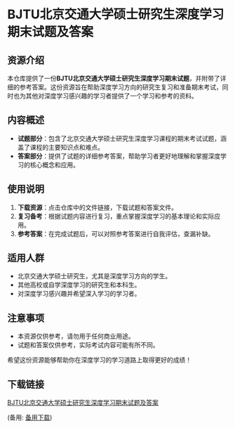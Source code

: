 # BJTU北京交通大学硕士研究生深度学习期末试题及答案

## 资源介绍

本仓库提供了一份**BJTU北京交通大学硕士研究生深度学习期末试题**，并附带了详细的参考答案。这份资源旨在帮助深度学习方向的研究生复习和准备期末考试，同时也为其他对深度学习感兴趣的学习者提供了一个学习和参考的资料。

## 内容概述

- **试题部分**：包含了北京交通大学硕士研究生深度学习课程的期末考试试题，涵盖了课程的主要知识点和难点。
- **答案部分**：提供了试题的详细参考答案，帮助学习者更好地理解和掌握深度学习的核心概念和应用。

## 使用说明

1. **下载资源**：点击仓库中的文件链接，下载试题和答案文件。
2. **复习备考**：根据试题内容进行复习，重点掌握深度学习的基本理论和实际应用。
3. **参考答案**：在完成试题后，可以对照参考答案进行自我评估，查漏补缺。

## 适用人群

- 北京交通大学硕士研究生，尤其是深度学习方向的学生。
- 其他高校或自学深度学习的研究生和本科生。
- 对深度学习感兴趣并希望深入学习的学习者。

## 注意事项

- 本资源仅供参考，请勿用于任何商业用途。
- 试题和答案仅供参考，实际考试内容可能有所不同。

希望这份资源能够帮助你在深度学习的学习道路上取得更好的成绩！

## 下载链接
[BJTU北京交通大学硕士研究生深度学习期末试题及答案](https://pan.quark.cn/s/09a39887f1d6) 

(备用: [备用下载](https://pan.baidu.com/s/13cLKbzWntLVeA9Ob0RDn5g?pwd=1234))
